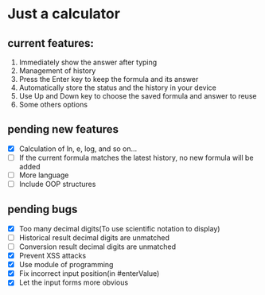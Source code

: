# Just a calculator

## current features:

1. Immediately show the answer after typing
2. Management of history
3. Press the Enter key to keep the formula and its answer
4. Automatically store the status and the history in your device
5. Use Up and Down key to choose the saved formula and answer to reuse
6. Some others options

## pending new features

- [x] Calculation of ln, e, log, and so on...
- [ ] If the current formula matches the latest history, no new formula will be added
- [ ] More language
- [ ] Include OOP structures

## pending bugs

- [x] Too many decimal digits(To use scientific notation to display)
- [ ] Historical result decimal digits are unmatched
- [ ] Conversion result decimal digits are unmatched
- [x] Prevent XSS attacks
- [x] Use module of programming
- [x] Fix incorrect input position(in \#enterValue)
- [x] Let the input forms more obvious